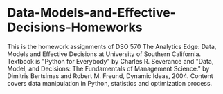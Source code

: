 # Data-Models-and-Effective-Decisions-Homeworks
This is the homework assignments of DSO 570 The Analytics Edge: Data, Models and Effective Decisions at University of Southern California.
Textbook is "Python for Everybody" by Charles R. Severance and "Data, Model, and Decisions: The Fundamentals of Management Science." by Dimitris Bertsimas and Robert M. Freund, Dynamic Ideas, 2004.
Content covers data manipulation in Python, statistics and optimization process.
